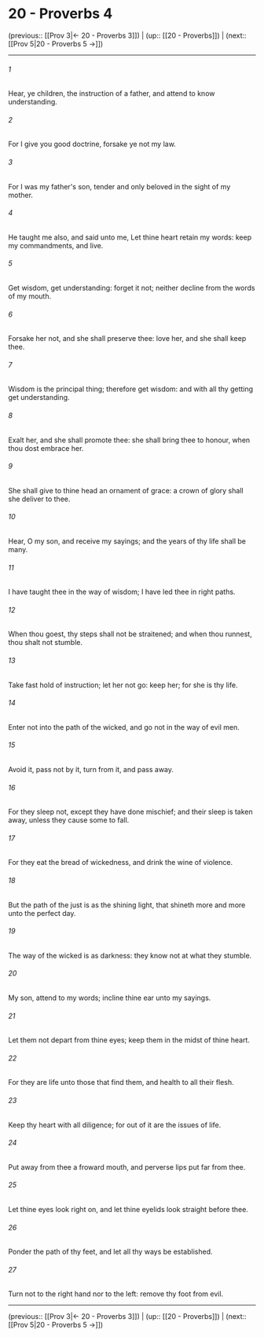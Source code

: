 # 20 - Proverbs 4

(previous:: [[Prov 3|← 20 - Proverbs 3]]) | (up:: [[20 - Proverbs]]) | (next:: [[Prov 5|20 - Proverbs 5 →]])

***


###### 1 
Hear, ye children, the instruction of a father, and attend to know understanding. 

###### 2 
For I give you good doctrine, forsake ye not my law. 

###### 3 
For I was my father's son, tender and only beloved in the sight of my mother. 

###### 4 
He taught me also, and said unto me, Let thine heart retain my words: keep my commandments, and live. 

###### 5 
Get wisdom, get understanding: forget it not; neither decline from the words of my mouth. 

###### 6 
Forsake her not, and she shall preserve thee: love her, and she shall keep thee. 

###### 7 
Wisdom is the principal thing; therefore get wisdom: and with all thy getting get understanding. 

###### 8 
Exalt her, and she shall promote thee: she shall bring thee to honour, when thou dost embrace her. 

###### 9 
She shall give to thine head an ornament of grace: a crown of glory shall she deliver to thee. 

###### 10 
Hear, O my son, and receive my sayings; and the years of thy life shall be many. 

###### 11 
I have taught thee in the way of wisdom; I have led thee in right paths. 

###### 12 
When thou goest, thy steps shall not be straitened; and when thou runnest, thou shalt not stumble. 

###### 13 
Take fast hold of instruction; let her not go: keep her; for she is thy life. 

###### 14 
Enter not into the path of the wicked, and go not in the way of evil men. 

###### 15 
Avoid it, pass not by it, turn from it, and pass away. 

###### 16 
For they sleep not, except they have done mischief; and their sleep is taken away, unless they cause some to fall. 

###### 17 
For they eat the bread of wickedness, and drink the wine of violence. 

###### 18 
But the path of the just is as the shining light, that shineth more and more unto the perfect day. 

###### 19 
The way of the wicked is as darkness: they know not at what they stumble. 

###### 20 
My son, attend to my words; incline thine ear unto my sayings. 

###### 21 
Let them not depart from thine eyes; keep them in the midst of thine heart. 

###### 22 
For they are life unto those that find them, and health to all their flesh. 

###### 23 
Keep thy heart with all diligence; for out of it are the issues of life. 

###### 24 
Put away from thee a froward mouth, and perverse lips put far from thee. 

###### 25 
Let thine eyes look right on, and let thine eyelids look straight before thee. 

###### 26 
Ponder the path of thy feet, and let all thy ways be established. 

###### 27 
Turn not to the right hand nor to the left: remove thy foot from evil.

***

(previous:: [[Prov 3|← 20 - Proverbs 3]]) | (up:: [[20 - Proverbs]]) | (next:: [[Prov 5|20 - Proverbs 5 →]])
